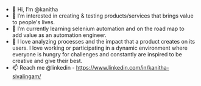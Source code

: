 - 👋 Hi, I’m @kanitha
- 👀 I’m interested in creating & testing products/services that brings value to people's lives.
- 🌱 I’m currently learning selenium automation and on the road map to add value as an automation engineer.
- 💞️ I love analyzing processes and the impact that a product creates on its users. I love working or participating in a dynamic environment where everyone is hungry for challenges and constantly are inspired to be creative and give their best.
- 📫 Reach me @linkedin - https://www.linkedin.com/in/kanitha-sivalingam/

<!---
kanitha/kanitha is a ✨ special ✨ repository because its `README.md` (this file) appears on your GitHub profile.
You can click the Preview link to take a look at your changes.
--->

